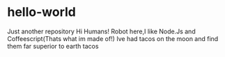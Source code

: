 # hello-world
Just another repository
Hi Humans!
Robot here,I like Node.Js and Coffeescript(Thats what im made of!)
Ive had tacos on the moon and find them far superior to earth tacos
